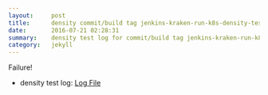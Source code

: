 ```yaml
---
layout:     post
title:      density commit/build tag jenkins-kraken-run-k8s-density-tests-106-3
date:       2016-07-21 02:28:31
summary:    density test log for commit/build tag jenkins-kraken-run-k8s-density-tests-106-3.
category:   jekyll
---
```


Failure!

- density test log: [Log File](http://s3-us-west-2.amazonaws.com/kraken-e2e-logs/density/jenkins-kraken-run-k8s-density-tests-106-3/build-log.txt)
